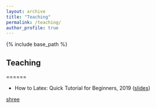```yaml
---
layout: archive
title: "Teaching"
permalink: /teaching/
author_profile: true
---
```


{% include base_path %}

## Teaching

======
* How to Latex: Quick Tutorial for Beginners, 2019 (<a href="https://github.com/JorgeAngel/jorgeangel.github.io/tree/master/_teaching/How_to_LaTeX_noAffiliation.pdf"  target="_blank">slides</a>) <!-- Embed PDF File -->
<object data="https://github.com/JorgeAngel/jorgeangel.github.io/tree/master/_teaching/How_to_LaTeX_noAffiliation.pdf" type="application/x-pdf" title="SamplePdf" width="500" height="720">
    <a href="https://github.com/JorgeAngel/jorgeangel.github.io/tree/master/_teaching/How_to_LaTeX_noAffiliation.pdf">shree</a> 
</object>

